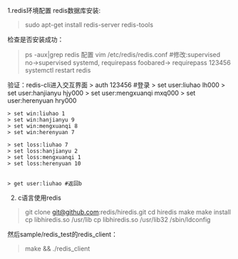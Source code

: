 1.redis环境配置
redis数据库安装: 
> sudo apt-get install redis-server redis-tools

检查是否安装成功：
> ps -aux|grep redis
配置
> vim /etc/redis/redis.conf #修改:supervised no->supervised systemd, requirepass foobared-> requirepass 123456
> systemctl restart redis

验证：redis-cli进入交互界面
    > auth 123456 #登录
    > set user:liuhao lh000
    > set user:hanjianyu hjy000
    > set user:mengxuanqi mxq000
    > set user:herenyuan hry000

    > set win:liuhao 1
    > set win:hanjianyu 9
    > set win:mengxuanqi 8
    > set win:herenyuan 7

    > set loss:liuhao 7
    > set loss:hanjianyu 2
    > set loss:mengxuanqi 1
    > set loss:herenyuan 10


    > get user:liuhao #返回b

2. c语言使用redis
> git clone git@github.com:redis/hiredis.git
> cd hiredis
> make
> make install
> cp libhiredis.so /usr/lib
> cp libhiredis.so /usr/lib32
> /sbin/ldconfig

然后sample/redis_test的redis_client：
> make && ./redis_client

